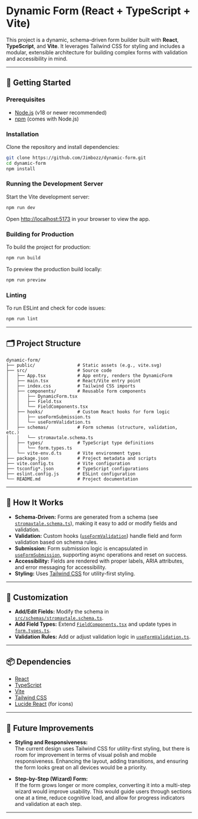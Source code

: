# Dynamic Form (React + TypeScript + Vite)

This project is a dynamic, schema-driven form builder built with **React**, **TypeScript**, and **Vite**. It leverages Tailwind CSS for styling and includes a modular, extensible architecture for building complex forms with validation and accessibility in mind.

---

## 🚀 Getting Started

### Prerequisites

- [Node.js](https://nodejs.org/) (v18 or newer recommended)
- [npm](https://www.npmjs.com/) (comes with Node.js)

### Installation

Clone the repository and install dependencies:

```sh
git clone https://github.com/Jimbozz/dynamic-form.git
cd dynamic-form
npm install
```

### Running the Development Server

Start the Vite development server:

```sh
npm run dev
```

Open [http://localhost:5173](http://localhost:5173) in your browser to view the app.

### Building for Production

To build the project for production:

```sh
npm run build
```

To preview the production build locally:

```sh
npm run preview
```

### Linting

To run ESLint and check for code issues:

```sh
npm run lint
```

---

## 🗂️ Project Structure

```
dynamic-form/
├── public/                # Static assets (e.g., vite.svg)
├── src/                   # Source code
│   ├── App.tsx            # App entry, renders the DynamicForm
│   ├── main.tsx           # React/Vite entry point
│   ├── index.css          # Tailwind CSS imports
│   ├── components/        # Reusable form components
│   │   ├── DynamicForm.tsx
│   │   ├── Field.tsx
│   │   └── FieldComponents.tsx
│   ├── hooks/             # Custom React hooks for form logic
│   │   ├── useFormSubmission.ts
│   │   └── useFormValidation.ts
│   ├── schemas/           # Form schemas (structure, validation, etc.)
│   │   └── stromavtale.schema.ts
│   ├── types/             # TypeScript type definitions
│   │   └── form.types.ts
│   └── vite-env.d.ts      # Vite environment types
├── package.json           # Project metadata and scripts
├── vite.config.ts         # Vite configuration
├── tsconfig*.json         # TypeScript configurations
├── eslint.config.js       # ESLint configuration
└── README.md              # Project documentation
```

---

## 📝 How It Works

- **Schema-Driven:** Forms are generated from a schema (see [`stromavtale.schema.ts`](src/schemas/stromavtale.schema.ts)), making it easy to add or modify fields and validation.
- **Validation:** Custom hooks ([`useFormValidation`](src/hooks/useFormValidation.ts)) handle field and form validation based on schema rules.
- **Submission:** Form submission logic is encapsulated in [`useFormSubmission`](src/hooks/useFormSubmission.ts), supporting async operations and reset on success.
- **Accessibility:** Fields are rendered with proper labels, ARIA attributes, and error messaging for accessibility.
- **Styling:** Uses [Tailwind CSS](https://tailwindcss.com/) for utility-first styling.

---

## 🧩 Customization

- **Add/Edit Fields:** Modify the schema in [`src/schemas/stromavtale.schema.ts`](src/schemas/stromavtale.schema.ts).
- **Add Field Types:** Extend [`FieldComponents.tsx`](src/components/FieldComponents.tsx) and update types in [`form.types.ts`](src/types/form.types.ts).
- **Validation Rules:** Add or adjust validation logic in [`useFormValidation.ts`](src/hooks/useFormValidation.ts).

---

## 📦 Dependencies

- [React](https://react.dev/)
- [TypeScript](https://www.typescriptlang.org/)
- [Vite](https://vitejs.dev/)
- [Tailwind CSS](https://tailwindcss.com/)
- [Lucide React](https://lucide.dev/icons/) (for icons)

---

## 🚧 Future Improvements

- **Styling and Responsiveness:**  
  The current design uses Tailwind CSS for utility-first styling, but there is room for improvement in terms of visual polish and mobile responsiveness. Enhancing the layout, adding transitions, and ensuring the form looks great on all devices would be a priority.

- **Step-by-Step (Wizard) Form:**  
  If the form grows longer or more complex, converting it into a multi-step wizard would improve usability. This would guide users through sections one at a time, reduce cognitive load, and allow for progress indicators and validation at each step.

---

